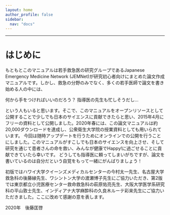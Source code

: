 ```yaml
---
layout: home
author_profile: false
sidebar: 
  nav: "docs"
---
```


***

# はじめに

もともとこのマニュアルは若手救急医の研究グループであるJapanese Emergency Medicine Network (JEMNet)が研究初心者向けにまとめた論文作成マニュアルです。しかし、救急の分野のみでなく、多くの若手医師で論文を書き始める人の中には、


何から手をつければいいのだろう？
指導医の先生も忙しそうだし…


という人もいると思います。そこで、このマニュアルをオープンリソースとして公開することで少しでも日本のサイエンスに貢献できたらと思い、2015年4月にフリーの資料として公開しました。2020年春には、この論文マニュアルは約20,000ダウンロードを達成し、公衆衛生大学院の授業資料としても用いられています。
今回は随時アップデートを行うためにオンラインでの公開を行うことにしました。このマニュアルがすこしでも日本のサイエンスを向上させ、そして研究を通じて患者さんの命を救い、みんなが健康でHappy!に過ごせることに貢献できていたら幸いです。
どうしても指導医に頼ってしまいがちですが、論文を書いているのは自分だという自覚をもって一緒にがんばりましょう！


初版ではハワイ大学クイーンズメディカルセンターの今村太一先生、名古屋大学救急科の後藤縁先生、ワシントン大学の渡瀬博子先生にご協力いただき、第2版では東京都立小児医療センター救命救急科の萩原佑亮先生、大阪大学医学系研究科の平山敦士先生、インディアナ大学麻酔科の久良木ルーテ彩来先生にご協力いただきました。ここに改めて感謝の意を表します。


2020年　後藤匡啓
